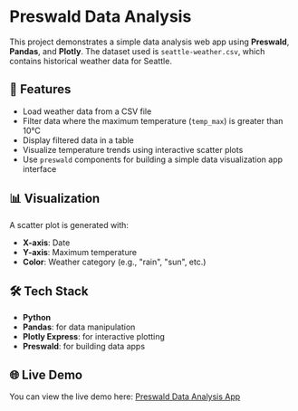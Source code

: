 # Preswald Data Analysis

This project demonstrates a simple data analysis web app using **Preswald**, **Pandas**, and **Plotly**. The dataset used is `seattle-weather.csv`, which contains historical weather data for Seattle.

## 🔧 Features

- Load weather data from a CSV file
- Filter data where the maximum temperature (`temp_max`) is greater than 10°C
- Display filtered data in a table
- Visualize temperature trends using interactive scatter plots
- Use `preswald` components for building a simple data visualization app interface

## 📊 Visualization

A scatter plot is generated with:

- **X-axis**: Date
- **Y-axis**: Maximum temperature
- **Color**: Weather category (e.g., "rain", "sun", etc.)

## 🛠 Tech Stack

- **Python**
- **Pandas**: for data manipulation
- **Plotly Express**: for interactive plotting
- **Preswald**: for building data apps

## 🌐 Live Demo

You can view the live demo here: [Preswald Data Analysis App](https://p0834c6be.preswald.app/)
